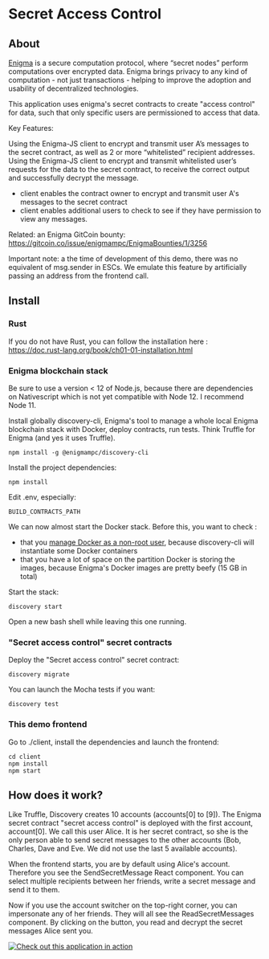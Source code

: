 # Secret Access Control

## About

[Enigma](https://enigma.co/) is a secure computation protocol, where “secret nodes” perform computations over encrypted data. Enigma brings privacy to any kind of computation - not just transactions - helping to improve the adoption and usability of decentralized technologies.

This application uses enigma's secret contracts to create "access control" for data, such that only specific users are permissioned to access that data. 

Key Features:

Using the Enigma-JS client to encrypt and transmit user A’s messages to the secret contract, as well as 2 or more “whitelisted” recipient addresses.
Using the Enigma-JS client to encrypt and transmit whitelisted user’s requests for the data to the secret contract, to receive the correct output and successfully decrypt the message.
* client enables the contract owner to encrypt and transmit user A's messages to the secret contract
* client enables additional users to check to see if they have permission to view any messages. 

Related: an Enigma GitCoin bounty: https://gitcoin.co/issue/enigmampc/EnigmaBounties/1/3256

Important note: a the time of development of this demo, there was no equivalent of msg.sender in ESCs. We emulate this feature by artificially passing an address from the frontend call.

## Install

### Rust

If you do not have Rust, you can follow the installation here : https://doc.rust-lang.org/book/ch01-01-installation.html

### Enigma blockchain stack

Be sure to use a version < 12 of Node.js, because there are dependencies on Nativescript which is not yet compatible with Node 12. I recommend Node 11.

Install globally discovery-cli, Enigma's tool to manage a whole local Enigma blockchain stack with Docker, deploy contracts, run tests. Think Truffle for Enigma (and yes it uses Truffle).

    npm install -g @enigmampc/discovery-cli

Install the project dependencies:

    npm install

Edit .env, especially:

    BUILD_CONTRACTS_PATH

We can now almost start the Docker stack. Before this, you want to check :
+ that you [manage Docker as a non-root user](https://docs.docker.com/install/linux/linux-postinstall/), because discovery-cli will instantiate some Docker containers
+ that you have a lot of space on the partition Docker is storing the images, because Enigma's Docker images are pretty beefy (15 GB in total)

Start the stack:

    discovery start

Open a new bash shell while leaving this one running.

### "Secret access control" secret contracts

Deploy the "Secret access control" secret contract:

    discovery migrate

You can launch the Mocha tests if you want:

    discovery test

### This demo frontend

Go to ./client, install the dependencies and launch the frontend:

    cd client
    npm install
    npm start

## How does it work?

Like Truffle, Discovery creates 10 accounts (accounts[0] to [9]). The Enigma secret contract "secret access control" is deployed with the first account, account[0]. We call this user Alice. It is her secret contract, so she is the only person able to send secret messages to the other accounts (Bob, Charles, Dave and Eve. We did not use the last 5 available accounts).

When the frontend starts, you are by default using Alice's account. Therefore you see the SendSecretMessage React component. You can select multiple recipients between her friends, write a secret message and send it to them.

Now if you use the account switcher on the top-right corner, you can impersonate any of her friends. They will all see the ReadSecretMessages component. By clicking on the button, you read and decrypt the secret messages Alice sent you.

[![Check out this application in action](https://img.youtube.com/vi/yUjfwlTgEA8/0.jpg)](https://www.youtube.com/watch?v=yUjfwlTgEA8)
